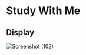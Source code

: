 # Study With Me

## Display 
![Screenshot (102)](https://github.com/Tonny-G/StudyWithMe/assets/107466380/0de3897e-c1d0-4328-bc65-bd6bf9e77d9f)
